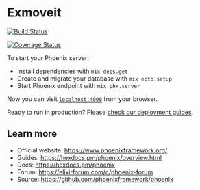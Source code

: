 # Exmoveit

[![Build Status](https://github.com/phoenixframework/phoenix/workflows/CI/badge.svg)](https://github.com/joaopealves/exmoveit/actions/workflows/gigalixir-cd.yml/badge.svg)

[![Coverage Status](https://coveralls.io/repos/github/joaopealves/exmoveit/badge.svg?branch=master)](https://coveralls.io/github/joaopealves/exmoveit?branch=master)

To start your Phoenix server:

- Install dependencies with `mix deps.get`
- Create and migrate your database with `mix ecto.setup`
- Start Phoenix endpoint with `mix phx.server`

Now you can visit [`localhost:4000`](http://localhost:4000) from your browser.

Ready to run in production? Please [check our deployment guides](https://hexdocs.pm/phoenix/deployment.html).

## Learn more

- Official website: https://www.phoenixframework.org/
- Guides: https://hexdocs.pm/phoenix/overview.html
- Docs: https://hexdocs.pm/phoenix
- Forum: https://elixirforum.com/c/phoenix-forum
- Source: https://github.com/phoenixframework/phoenix
